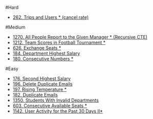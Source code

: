 #Hard
- [262. Trips and Users * (cancel rate)]()

#Medium
- [1270. All People Report to the Given Manager * (Recursive CTE)]()
- [1212. Team Scores in Football Tournament *]()
- [626. Exchange Seats *]()
- [184. Department Highest Salary]()
- [180. Consecutive Numbers *]()


#Easy
- [176. Second Highest Salary]()
- [196. Delete Duplicate Emails]()
- [197. Rising Temperature *]()
- [182. Duplicate Emails]()
- [1350. Students With Invalid Departments]()
- [603. Consecutive Available Seats *]()
- [1142. User Activity for the Past 30 Days II*]()